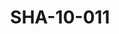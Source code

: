 ---
pid: SHA-10-011
title: SHA-10-011
language: ar
original_label: 
rights: شرحبيل احمد
location_of_original: شرحبيل احمد
photographer_or_studio: 
scanned_from: photograph 8.7 by 9
_date: late 1950s
location: الخرطوم، حديقة الحيوان
description: شرحبيل احمد الطيب محمد سعيد وشخص اخر
additional_notes: 
permission_display: 'yes'
on_server: 'no'
on_website: 'no'
permalink: /photopages/ar/SHA-10-011.html
layout: photo-page
---